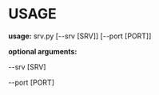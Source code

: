 # USAGE

**usage:** srv.py [--srv [SRV]] [--port [PORT]]              

**optional arguments:**
  
  --srv [SRV]
    
  --port [PORT]
  
